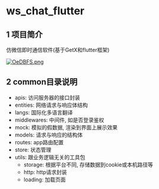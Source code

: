# ws_chat_flutter

## 1 项目简介
仿微信即时通信软件(基于GetX和flutter框架)

[![OeDBFS.png](https://s1.ax1x.com/2022/05/05/OeDBFS.png)](https://imgtu.com/i/OeDBFS)


## 2 common目录说明
- apis: 访问服务器的接口封装
- entities: 网络请求与响应体结构
- langs: 国际化多语言翻译
- middlewares: 中间件, 如是否登录鉴权
- mock: 模拟的假数据, 渲染到界面上展示效果
- models: 请求与响应的结构体
- routes: app路由配置
- store: 状态管理
- utils: 跟业务逻辑无关的工具包
    - storage: 根据平台不同, 存储数据到cookie或本机路径等
    - http: http请求封装
    - loading: 加载页面


